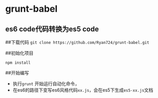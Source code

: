 # grunt-babel
es6 code代码转换为es5 code
-------------------------------------------------------
##下载代码
`git clone https://github.com/Ryan724/grunt-babel.git`

##初始化项目

`npm install`

##开始编写
- 执行`grunt` 开始运行自动化命令，
- 在es6的路径下变写es6风格代码`xx.js`，会在es5下生成`es5-xx.js`文档
